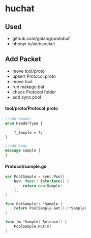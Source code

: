 # huchat

Used
-------------
* github.com/golang/protobuf
* nhooyr.io/websocket

Add Packet 
-------------
* move tool/proto
* upsert Protocol.proto
* move tool
* run makego.bat
* check Protocol folder
* add sync pool

#### tool/proto/Protocol.proto
~~~proto
//add header
enum HeaderType {
    ...
    T_Sample = ?;
}

//add body
message sample {
}
~~~


#### Protocol/sample.go
~~~go
var PoolSample = sync.Pool{
	New: func() interface{} {
		return new(Sample)
	},
}

func GetSample() *Sample {
	return PoolSample.Get().(*Sample)
}

func (m *Sample) Release() {
	PoolSample.Put(m)
}
~~~